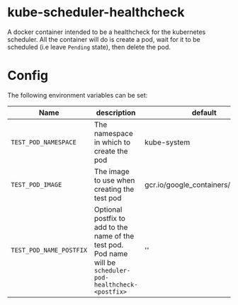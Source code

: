 # kube-scheduler-healthcheck
A docker container intended to be a healthcheck for the kubernetes scheduler. All the container will do is create a pod, wait for it to be scheduled (i.e leave `Pending` state), then delete the pod.

# Config
The following environment variables can be set:

| Name                        | description                                                                                         | default       | example                         |
|-----------------------------|-----------------------------------------------------------------------------------------------------|---------------|---------------------------------|
| `TEST_POD_NAMESPACE` |  The namespace in which to create the pod  | kube-system | kube-system |
| `TEST_POD_IMAGE`        | The image to use when creating the test pod | gcr.io/google_containers/pause:3.0 | gcr.io/google_containers/pause:3.0   
| `TEST_POD_NAME_POSTFIX`        | Optional postfix to add to the name of the test pod. Pod name will be `scheduler-pod-healthcheck-<postfix>`  | '' | mysuperpostfix  
